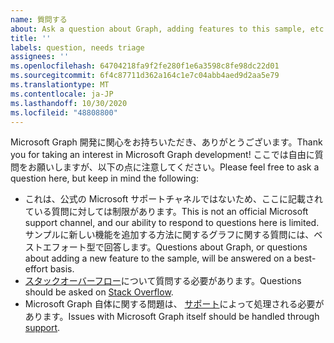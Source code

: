 ```yaml
---
name: 質問する
about: Ask a question about Graph, adding features to this sample, etc.
title: ''
labels: question, needs triage
assignees: ''
ms.openlocfilehash: 64704218fa9f2fe280f1e6a3598c8fe98dc22d01
ms.sourcegitcommit: 6f4c87711d362a164c1e7c04abb4aed9d2aa5e79
ms.translationtype: MT
ms.contentlocale: ja-JP
ms.lasthandoff: 10/30/2020
ms.locfileid: "48808800"
---
```

<span data-ttu-id="a6c4e-102">Microsoft Graph 開発に関心をお持ちいただき、ありがとうございます。</span><span class="sxs-lookup"><span data-stu-id="a6c4e-102">Thank you for taking an interest in Microsoft Graph development!</span></span> <span data-ttu-id="a6c4e-103">ここでは自由に質問をお願いしますが、以下の点に注意してください。</span><span class="sxs-lookup"><span data-stu-id="a6c4e-103">Please feel free to ask a question here, but keep in mind the following:</span></span>

- <span data-ttu-id="a6c4e-104">これは、公式の Microsoft サポートチャネルではないため、ここに記載されている質問に対しては制限があります。</span><span class="sxs-lookup"><span data-stu-id="a6c4e-104">This is not an official Microsoft support channel, and our ability to respond to questions here is limited.</span></span> <span data-ttu-id="a6c4e-105">サンプルに新しい機能を追加する方法に関するグラフに関する質問には、ベストエフォート型で回答します。</span><span class="sxs-lookup"><span data-stu-id="a6c4e-105">Questions about Graph, or questions about adding a new feature to the sample, will be answered on a best-effort basis.</span></span>
- <span data-ttu-id="a6c4e-106">[スタックオーバーフロー](https://stackoverflow.com/questions/tagged/microsoft-graph)について質問する必要があります。</span><span class="sxs-lookup"><span data-stu-id="a6c4e-106">Questions should be asked on [Stack Overflow](https://stackoverflow.com/questions/tagged/microsoft-graph).</span></span>
- <span data-ttu-id="a6c4e-107">Microsoft Graph 自体に関する問題は、 [サポート](https://developer.microsoft.com/graph/support)によって処理される必要があります。</span><span class="sxs-lookup"><span data-stu-id="a6c4e-107">Issues with Microsoft Graph itself should be handled through [support](https://developer.microsoft.com/graph/support).</span></span>
